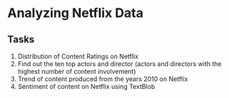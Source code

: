 # Analyzing Netflix Data

## Tasks
  1. Distribution of Content Ratings on Netflix
  2. Find out the ten top actors and director (actors and directors with the highest number of content involvement)
  3. Trend of content produced from the years 2010 on Netflix
  4. Sentiment of content on Netflix using TextBlob
